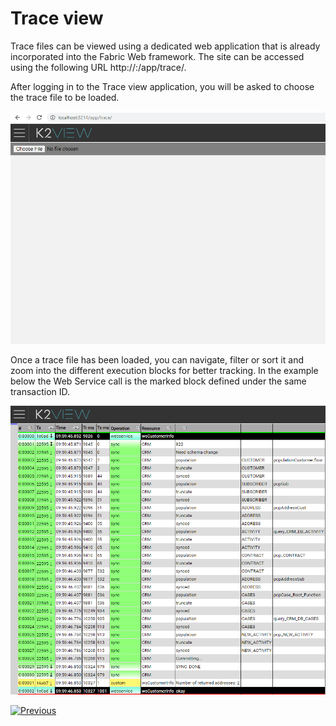 # Trace view

Trace files can be viewed using a dedicated web application that is already incorporated into the Fabric Web framework. The site can be accessed using the following URL http://<ip address>:<port>/app/trace/. 

After logging in to the Trace view application, you will be asked to choose the trace file to be loaded.

![images](images/trace_example4_view.png)

Once a trace file has been loaded, you can navigate, filter or sort it and zoom into the different execution blocks for better tracking. In the example below the Web Service call is the marked block defined under the same transaction ID.

![images](images/trace_example5_view.png)



[![Previous](/articles/images/Previous.png)](04_trace_custom.md)



